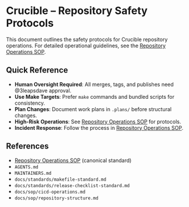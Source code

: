 # Crucible – Repository Safety Protocols

This document outlines the safety protocols for Crucible repository operations. For detailed operational guidelines, see the [Repository Operations SOP](docs/sop/repository-operations-sop.md).

## Quick Reference

- **Human Oversight Required**: All merges, tags, and publishes need @3leapsdave approval.
- **Use Make Targets**: Prefer `make` commands and bundled scripts for consistency.
- **Plan Changes**: Document work plans in `.plans/` before structural changes.
- **High-Risk Operations**: See [Repository Operations SOP](docs/sop/repository-operations-sop.md#high-risk-operations) for protocols.
- **Incident Response**: Follow the process in [Repository Operations SOP](docs/sop/repository-operations-sop.md#incident-response).

## References

- [Repository Operations SOP](docs/sop/repository-operations-sop.md) (canonical standard)
- `AGENTS.md`
- `MAINTAINERS.md`
- `docs/standards/makefile-standard.md`
- `docs/standards/release-checklist-standard.md`
- `docs/sop/cicd-operations.md`
- `docs/sop/repository-structure.md`
